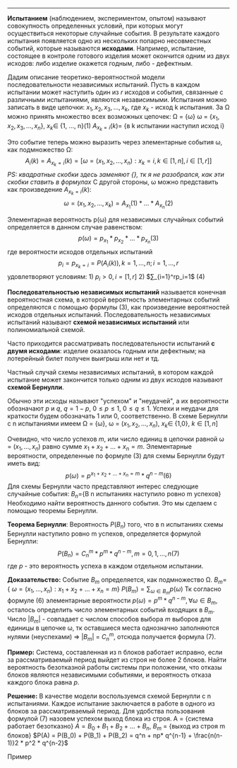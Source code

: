 ___
**Испытанием** (наблюдением, экспериментом, опытом) называют совокупность определенных условий, при которых могут осуществиться некоторые случайные события. В результате каждого испытания появляется одно из нескольких попарно несовместных событий, которые называются **исходами**.
Например, испытание, состоящее в контроле готового изделия может окончится одним из двух исходов: либо изделие окажется годным, либо - дефектным.

Дадим описание теоретико-вероятностной модели последовательности независимых испытаний. 
Пусть в каждом испытании может наступить один из $r$ исходов и события, связанные с различными испытаниями, являются независимыми. Испытания можно записать в виде цепочки: $x_1, x_2, x_3, …, x_k$, где $x_k$ - исход k испытания. За Ω можно принять множество всех возможных цепочек:
Ω = {ω}
ω = {$x_1, x_2, x_3,..., x_n$}, $x_k∈$ {1, …, n}(1)
$A_{x_k = i}(k) =$ {в k испытании наступил исход i}

Это событие теперь можно выразить через элементарные события ω, как подмножество Ω:$$A_i(k)=A_{x_k=i}(k) = [ ω = (x_1,x_2,..., x_n): x_k = i, k ∈ [1, n], i ∈ [1,r]]$$
*PS: квадратные скобки здесь заменяют {}, тк я не разобрался, как эти скобки ставить в формулах*
C другой стороны, ω можно представить как произведение $A_{x_k = i}(k)$:
$$ ω = (x_1, x_2, …, x_k) = A_{x_1}(1)*… * A_{x_n}(2)$$

Элементарная вероятность p(ω) для независимых случайных событий определяется в данном случае равенством:  $$p(ω) = p_{x_1} * p_{x_2} * … *p_{x_n} (3)$$где вероятности исходов отдельных испытаний $$p_i = p_{x_k=i} = P(A_i(k)), k = 1, …, n; i=1,..., r$$ удовлетворяют условиям: 
	1) $p_i > 0, i = [1,r]$
	2) $∑_{i=1}^rp_i=1$ (4)

**Последовательностью независимых испытаний** называется конечная вероятностная схема, в которой вероятность элементарных событий определяются с помощью формулы (3), как произведение вероятностей исходов отдельных испытаний.
Последовательность независимых испытаний называют **схемой независимых испытаний** или полиномиальной схемой. 

Часто приходится рассматривать последовательности испытаний **с двумя исходами**: изделие оказалось годным или дефектным; на лотерейный билет получен выигрыш или нет и тд.

Частный случай схемы независимых испытаний, в котором каждой испытание может закончится только одним из двух исходов называют **схемой Бернулли**.

Обычно эти исходы называют "успехом" и "неудачей", а их вероятности обозначают $p$ и $q$, $q = 1 - p$,  $0 ≤ p ≤ 1$,  $0 ≤ q ≤ 1$.
Успехи и неудачи для краткости будем обозначать 1 или 0, соответственно. В схеме Бернулли с n испытаниями имеем Ω = {ω},  ω = ($x_1, x_2, …, x_n$), $x_k ∈$ {1,0},  $k ∈ [1, n]$

Очевидно, что число успехов $m$, или число единиц  в цепочки равной ω = ($x_1,..., x_n$) равно сумме $x_1 + x_2 + ...+ x_n=m$. Элементарные вероятности, определенные по формуле (3) для схемы Бернулли будут иметь вид: $$p(ω) = p^{x_1 + x_2 + ...+ x_n = m} * q^{n-m}(6)$$Для схемы Бернулли часто представляют интерес следующие случайные события: 
$B_n=${В n испытаниях наступило ровно m успехов}
Необходимо найти вероятность данного события. Это мы сделаем с помощью теоремы Бернулли.

**Теорема Бернулли**:
Вероятность $P(B_n)$ того, что в n испытаниях схемы Бернулли наступило ровно m успехов, определяется формулой Бернулли:$$P(B_n) = C^m_n * p^m * q^{n - m}, m = 0, 1, …, n(7)$$где $p$ - это вероятность успеха в каждом отдельном испытании.

**Доказательство:**
Событие $B_m$ определяется, как подмножество Ω. 
$B_m =$ { $ω = (x_1, …, x_n): x_1 + x_2 + … + x_n = m$}
$P(B_m) = ∑_{ω ∈ B_m}p(ω)$
Тк согласно формуле (6) элементарные вероятности $p(ω) = p^m * q^{n-m}, ∀ ω ∈ B_m$, осталось определить число элементарных событий входящих в $B_m$. Число |$B_m$| - совпадает с числом способов выбора $m$ выборов для единицы в цепочке ω, тк оставшиеся места однозначно заполняются нулями (неуспехами) ⇒ |$B_m$| = $C^m_n$, отсюда получается формула (7).

**Пример:**
Система, составленная из n блоков работает исправно, если за рассматриваемый период выйдет из строя не более 2 блоков. Найти вероятность безотказной работы системы при положении, что отказы блоков являются независимыми событиями, и вероятность отказа каждого блока равна $p$.

**Решение:**
В качестве модели воспользуемся схемой Бернулли с n испытаниями. Каждое испытание заключается в работе в одного из блоков за рассматриваемый период. Для удобства пользования формулой (7) назовем успехом выход блока из строя.
A = {система работает безотказно}
$A = B_0 + B_1 + B_2 + … + B_n$,
$B_m$ = {выход из строя m блоков}
$P(A) = P(B_0) + P(B_1) + P(B_2) = q^n + np* q^{n-1} + \frac{n(n-1)}2 * p^2 * q^{n-2}$

Пример